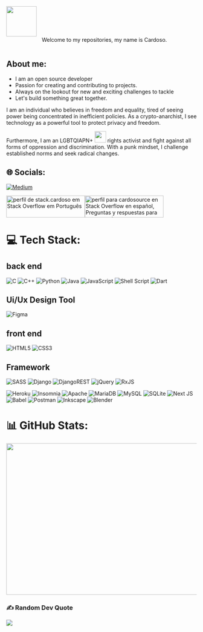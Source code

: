 
 
<div style="display: inline-block;">
  <img align="left" width="80" height="80" src="https://em-content.zobj.net/source/skype/289/man-technologist_1f468-200d-1f4bb.png" style="margin-right: 10px;">
  <p>&nbsp; </p>
</div>

<div style="display: inline-block;">
  
  <p>Welcome to my repositories, my name is Cardoso.</p>
</div>


## About me:

- I am an open source developer
- Passion for creating and contributing to projects.
- Always on the lookout for new and exciting challenges to tackle
- Let's build something great together.

I am an individual who believes in freedom and equality, tired of seeing power being concentrated in inefficient policies. As a crypto-anarchist, I see technology as a powerful tool to protect privacy and freedom.

Furthermore, I am an LGBTQIAPN+  <img   width="30" height="30" src="https://em-content.zobj.net/source/joypixels-animations/366/rainbow-flag_1f3f3-fe0f-200d-1f308.gif"> rights activist and fight against all forms of oppression and discrimination. With a punk mindset, I challenge established norms and seek radical changes.


## 🌐 Socials:
[![Medium](https://img.shields.io/badge/Medium-12100E?logo=medium&logoColor=white)](https://medium.com/@cardosource) 

 

<div style="display: flex;">
    <a href="https://pt.stackoverflow.com/users/188739/stack-cardoso">
        <img src="https://pt.stackoverflow.com/users/flair/188739.png?theme=clear" width="208" height="58" alt="perfil de stack.cardoso em Stack Overflow em Português">
    </a>
  <a href="https://es.stackoverflow.com/users/329668/cardosource"><img src="https://es.stackoverflow.com/users/flair/329668.png" width="208" height="58" alt="perfil para cardosource en Stack Overflow en espa&#241;ol, Preguntas y respuestas para programadores y profesionales de la inform&#225;tica" title="perfil para cardosource en Stack Overflow en espa&#241;ol, Preguntas y respuestas para programadores y profesionales de la inform&#225;tica"></a>
</div>




# 💻 Tech Stack:
## back end
![C](https://img.shields.io/badge/c-%2300599C.svg?style=for-the-badge&logo=c&logoColor=white) ![C++](https://img.shields.io/badge/c++-%2300599C.svg?style=for-the-badge&logo=c%2B%2B&logoColor=white) ![Python](https://img.shields.io/badge/python-3670A0?style=for-the-badge&logo=python&logoColor=ffdd54) ![Java](https://img.shields.io/badge/java-%23ED8B00.svg?style=for-the-badge&logo=java&logoColor=white) ![JavaScript](https://img.shields.io/badge/javascript-%23323330.svg?style=for-the-badge&logo=javascript&logoColor=%23F7DF1E) ![Shell Script](https://img.shields.io/badge/shell_script-%23121011.svg?style=for-the-badge&logo=gnu-bash&logoColor=white) ![Dart](https://img.shields.io/badge/dart-%230175C2.svg?style=for-the-badge&logo=dart&logoColor=white) 
##  Ui/Ux Design Tool 
![Figma](https://img.shields.io/badge/figma-%23F24E1E.svg?style=for-the-badge&logo=figma&logoColor=white)

## front end
![HTML5](https://img.shields.io/badge/html5-%23E34F26.svg?style=for-the-badge&logo=html5&logoColor=white) ![CSS3](https://img.shields.io/badge/css3-%231572B6.svg?style=for-the-badge&logo=css3&logoColor=white)


## Framework
![SASS](https://img.shields.io/badge/SASS-hotpink.svg?style=for-the-badge&logo=SASS&logoColor=white)
![Django](https://img.shields.io/badge/django-%23092E20.svg?style=for-the-badge&logo=django&logoColor=white) 
![DjangoREST](https://img.shields.io/badge/DJANGO-REST-ff1709?style=for-the-badge&logo=django&logoColor=white&color=ff1709&labelColor=gray)
![jQuery](https://img.shields.io/badge/jquery-%230769AD.svg?style=for-the-badge&logo=jquery&logoColor=white)
![RxJS](https://img.shields.io/badge/rxjs-%23B7178C.svg?style=for-the-badge&logo=reactivex&logoColor=white)

 ![Heroku](https://img.shields.io/badge/heroku-%23430098.svg?style=for-the-badge&logo=heroku&logoColor=white)  ![Insomnia](https://img.shields.io/badge/Insomnia-black?style=for-the-badge&logo=insomnia&logoColor=5849BE)  ![Apache](https://img.shields.io/badge/apache-%23D42029.svg?style=for-the-badge&logo=apache&logoColor=white) ![MariaDB](https://img.shields.io/badge/MariaDB-003545?style=for-the-badge&logo=mariadb&logoColor=white) ![MySQL](https://img.shields.io/badge/mysql-%2300f.svg?style=for-the-badge&logo=mysql&logoColor=white) ![SQLite](https://img.shields.io/badge/sqlite-%2307405e.svg?style=for-the-badge&logo=sqlite&logoColor=white) ![Next JS](https://img.shields.io/badge/Next-black?style=for-the-badge&logo=next.js&logoColor=white) ![Babel](https://img.shields.io/badge/Babel-F9DC3e?style=for-the-badge&logo=babel&logoColor=black) ![Postman](https://img.shields.io/badge/Postman-FF6C37?style=for-the-badge&logo=postman&logoColor=white)  ![Inkscape](https://img.shields.io/badge/Inkscape-e0e0e0?style=for-the-badge&logo=inkscape&logoColor=080A13) ![Blender](https://img.shields.io/badge/blender-%23F5792A.svg?style=for-the-badge&logo=blender&logoColor=white)
# 📊 GitHub Stats:
<p align="center">
  <img src="https://github-readme-streak-stats.herokuapp.com/?user=cardosource&theme=blue-green&hide_border=false" width="800" height="400">
</p>


### ✍️ Random Dev Quote
![](https://quotes-github-readme.vercel.app/api?type=horizontal&theme=radical)



<!-- Proudly created with GPRM ( https://gprm.itsvg.in ) -->
